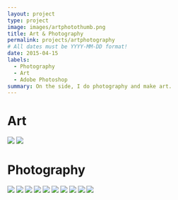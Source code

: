 ```yaml
---
layout: project
type: project
image: images/artphotothumb.png
title: Art & Photography
permalink: projects/artphotography
# All dates must be YYYY-MM-DD format!
date: 2015-04-15
labels:
  - Photography
  - Art
  - Adobe Photoshop
summary: On the side, I do photography and make art.
---
```


# Art
<img class="ui left floated image" src="../images/gd14.png">
<img class="ui left floated image" src="../images/gd15.png">

# Photography
<img class="ui left floated image" src="../images/gd25.png">
<img class="ui left floated image" src="../images/gd16.png">
<img class="ui left floated image" src="../images/gd17.png">
<img class="ui left floated image" src="../images/gd18.png">
<img class="ui left floated image" src="../images/gd19.png">
<img class="ui left floated image" src="../images/gd20.png">
<img class="ui left floated image" src="../images/gd21.png">
<img class="ui left floated image" src="../images/gd22.png">
<img class="ui left floated image" src="../images/gd23.png">
<img class="ui left floated image" src="../images/gd24.png">

